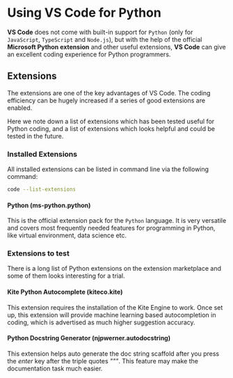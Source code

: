 # Using VS Code for Python

**VS Code** does not come with built-in support for `Python` (only for `JavaScript`, `TypeScript` and `Node.js`), but with the help of the official **Microsoft Python extension** and other useful extensions, **VS Code** can give an excellent coding experience for Python programmers.

## Extensions

The extensions are one of the key advantages of VS Code. The coding efficiency can be hugely increased if a series of good extensions are enabled.

Here we note down a list of extensions which has been tested useful for Python coding, and a list of extensions which looks helpful and could be tested in the future.

### Installed Extensions

All installed extensions can be listed in command line via the following command:

```bash
code --list-extensions
```

#### Python (ms-python.python)

This is the official extension pack for the `Python` language. It is very versatile and covers most frequently needed features for programming in Python, like virtual environment, data science etc.

### Extensions to test

There is a long list of Python extensions on the extension marketplace and some of them looks interesting for a trial.

#### Kite Python Autocomplete (kiteco.kite)

This extension requires the installation of the Kite Engine to work. Once set up, this extension will provide machine learning based autocompletion in coding, which is advertised as much higher suggestion accuracy.

#### Python Docstring Generator (njpwerner.autodocstring)

This extension helps auto generate the doc string scaffold after you press the *enter* key after the triple quotes *"""*. This feature may make the documentation task much easier.
